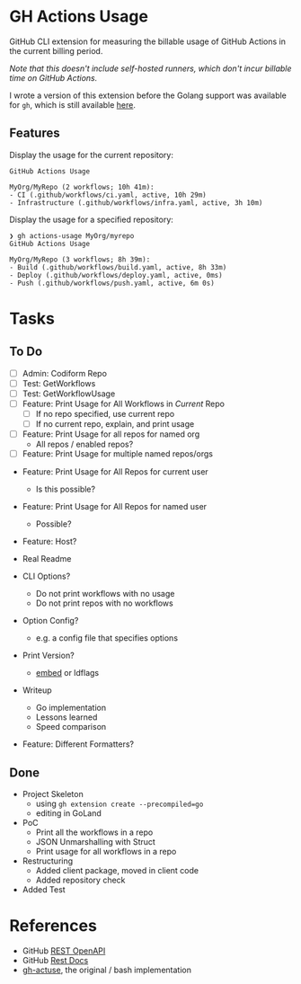 # GH Actions Usage
GitHub CLI extension for measuring the billable usage of GitHub Actions in the current billing period.

*Note that this doesn't include self-hosted runners, which don't incur billable time on GitHub Actions.*

I wrote a version of this extension before the Golang support was available for `gh`, which is still available [here](https://github.com/geoffreywiseman/gh-actuse).

## Features

Display the usage for the current repository:
```
GitHub Actions Usage

MyOrg/MyRepo (2 workflows; 10h 41m):
- CI (.github/workflows/ci.yaml, active, 10h 29m)
- Infrastructure (.github/workflows/infra.yaml, active, 3h 10m)
```

Display the usage for a specified repository:
```
❯ gh actions-usage MyOrg/myrepo
GitHub Actions Usage

MyOrg/MyRepo (3 workflows; 8h 39m):
- Build (.github/workflows/build.yaml, active, 8h 33m)
- Deploy (.github/workflows/deploy.yaml, active, 0ms)
- Push (.github/workflows/push.yaml, active, 6m 0s)
```

# Tasks

## To Do
- [ ] Admin: Codiform Repo
- [ ] Test: GetWorkflows
- [ ] Test: GetWorkflowUsage
- [ ] Feature: Print Usage for All Workflows in *Current* Repo
  - [ ] If no repo specified, use current repo
  - [ ] If no current repo, explain, and print usage
- [ ] Feature: Print Usage for all repos for named org
  - All repos / enabled repos?
- [ ] Feature: Print Usage for multiple named repos/orgs
- Feature: Print Usage for All Repos for current user
  - Is this possible?
- Feature: Print Usage for All Repos for named user
  - Possible?
- Feature: Host?
- Real Readme
- CLI Options?
  - Do not print workflows with no usage
  - Do not print repos with no workflows
- Option Config?
  - e.g. a config file that specifies options
- Print Version?
  - [embed](https://levelup.gitconnected.com/a-better-way-than-ldflags-to-add-a-build-version-to-your-go-binaries-2258ce419d2d) or ldflags
- Writeup
  - Go implementation
  - Lessons learned
  - Speed comparison

- Feature: Different Formatters?


## Done
- Project Skeleton
  - using `gh extension create --precompiled=go`
  - editing in GoLand
- PoC
  - Print all the workflows in a repo
  - JSON Unmarshalling with Struct
  - Print usage for all workflows in a repo
- Restructuring
  - Added client package, moved in client code
  - Added repository check
- Added Test
  
# References
- GitHub [REST OpenAPI](https://raw.githubusercontent.com/github/rest-api-description/main/descriptions/api.github.com/api.github.com.yaml)
- GitHub [Rest Docs](https://docs.github.com/en/rest/reference)
- [gh-actuse](https://github.com/geoffreywiseman/gh-actuse/blob/main/gh-actuse), the original / bash implementation
